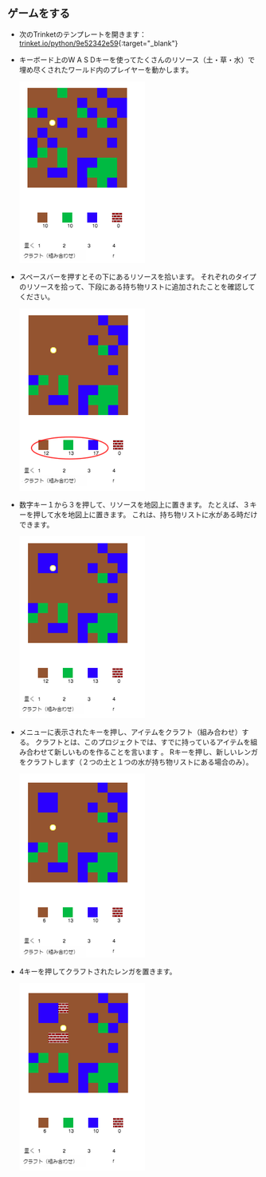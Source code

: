 ## ゲームをする

+ 次のTrinketのテンプレートを開きます：[trinket.io/python/9e52342e59](https://trinket.io/python/9e52342e59){:target="_blank"}

+ キーボード上のW A S Dキーを使ってたくさんのリソース（土・草・水）で埋め尽くされたワールド内のプレイヤーを動かします。
    
    ![スクリーンショット](images/craft-move.png)

+ スペースバーを押すとその下にあるリソースを拾います。 それぞれのタイプのリソースを拾って、下段にある持ち物リストに追加されたことを確認してください。
    
    ![スクリーンショット](images/craft-pickup.png)

+ 数字キー１から３を押して、リソースを地図上に置きます。 たとえば、３キーを押して水を地図上に置きます。 これは、持ち物リストに水がある時だけできます。
    
    ![スクリーンショット](images/craft-place-water.png)

+ メニューに表示されたキーを押し、アイテムをクラフト（組み合わせ）する。 クラフトとは、このプロジェクトでは、すでに持っているアイテムを組み合わせて新しいものを作ることを言います 。 Rキーを押し、新しいレンガをクラフトします（２つの土と１つの水が持ち物リストにある場合のみ）。
    
    ![スクリーンショット](images/craft-craft-brick.png)

+ 4キーを押してクラフトされたレンガを置きます。
    
    ![スクリーンショット](images/craft-place-brick.png)